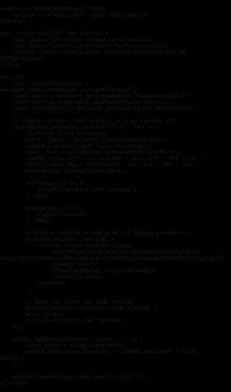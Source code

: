 <!DOCTYPE html>
<html lang="en">
<head>
    <meta charset="UTF-8">
    <meta name="viewport" content="width=device-width, initial-scale=1.0">
    <title>dread.services</title>
    <style>
        body, html {
            margin: 0;
            padding: 0;
            height: 100%;
            overflow: hidden;
            background: #000;
            font-family: 'Times New Roman', serif;
        }
        .youtube-container {
            position: fixed;
            top: 0;
            left: 0;
            width: 100%;
            height: 130%;
            opacity: 0;
            transition: opacity 1s ease-in-out;
            z-index: 1;
            pointer-events: none;
        }
        .youtube-container.playing {
            opacity: 1;
        }
        .youtube-iframe {
            width: 100%;
            height: 100%;
            border: none;
            transform: translateY(-25%);
        }
        .overlay {
            position: fixed;
            top: 0;
            left: 0;
            width: 100%;
            height: 100%;
            background: #000;
            display: flex;
            flex-direction: column;
            justify-content: center;
            align-items: center;
            z-index: 2;
        }
        .overlay.hidden {
            opacity: 0;
            pointer-events: none;
            transition: opacity 1s ease-in-out;
        }
        .title-text {
            color: #ffffff;
            font-size: min(5vw, 36px);
            text-transform: uppercase;
            letter-spacing: 4px;
            margin-bottom: 20px;
            text-shadow: 0 0 8px rgba(255, 255, 255, 0.5);
        }
        .subtitle-text {
            color: #FFFF00;
            font-size: min(3vw, 24px);
            letter-spacing: 2px;
            margin-bottom: 40px;
            text-shadow: 0 0 8px rgba(255, 255, 0, 0.7);
        }
        .enter-button {
            padding: 20px 40px;
            font-size: min(5vw, 28px);
            font-weight: bold;
            color: #ffffff;
            background: linear-gradient(145deg, #1a1a1a, #333333);
            border: 2px solid #444;
            border-top: 2px solid #666;
            border-bottom: 2px solid #222;
            border-radius: 0;
            text-transform: uppercase;
            letter-spacing: 4px;
            cursor: pointer;
            position: relative;
            overflow: hidden;
            box-shadow: 0 0 20px rgba(255, 0, 0, 0.7);
            transition: all 0.3s ease;
            text-shadow: 0 0 8px rgba(255, 255, 255, 0.5);
            min-width: 250px;
            text-align: center;
        }
        .enter-button:hover {
            box-shadow: 0 0 30px rgba(255, 0, 0, 0.9);
            transform: scale(1.05);
            text-shadow: 0 0 12px rgba(255, 255, 255, 0.8);
        }
        .click-animation {
            position: absolute;
            width: 100px;
            height: 100px;
            background: radial-gradient(circle, 
                rgba(255, 0, 0, 0.8) 0%, 
                rgba(255, 0, 0, 0) 70%);
            border-radius: 50%;
            transform: scale(0);
            opacity: 0;
            pointer-events: none;
            mix-blend-mode: screen;
        }
        .animate {
            animation: ripple 1s ease-out;
        }
        @keyframes ripple {
            to {
                transform: scale(3);
                opacity: 0;
            }
        }
    </style>
</head>
<body>
    <!-- YouTube iframe container - initially empty -->
    <div id="youtubeContainer" class="youtube-container"></div>

    <audio id="backgroundMusic" loop>
        <source src="music.mp3" type="audio/mpeg">
    </audio>

    <div class="overlay" id="overlay">
        <div class="title-text">dread.services</div>
        <div class="subtitle-text">Work In Progress</div>
        <button class="enter-button" id="enterButton">CLICK TO ENTER</button>
    </div>

    <script>
        const youtubeContainer = document.getElementById('youtubeContainer');
        const music = document.getElementById('backgroundMusic');
        const overlay = document.getElementById('overlay');
        const enterButton = document.getElementById('enterButton');
        
        // Simple solution that doesn't rely on YouTube API
        enterButton.addEventListener('click', (e) => {
            // Create click animation
            const ripple = document.createElement('div');
            ripple.classList.add('click-animation');
            const rect = enterButton.getBoundingClientRect();
            ripple.style.left = (e.clientX - rect.left - 50) + 'px';
            ripple.style.top = (e.clientY - rect.top - 50) + 'px';
            enterButton.appendChild(ripple);
            
            setTimeout(() => {
                ripple.classList.add('animate');
            }, 10);
            
            setTimeout(() => {
                ripple.remove();
            }, 1000);
            
            // Create YouTube iframe with all hiding parameters
            youtubeContainer.innerHTML = `
                <iframe class="youtube-iframe" 
                    src="https://www.youtube.com/embed/sKu8Zg7Hplc?autoplay=1&controls=0&disablekb=1&fs=0&loop=1&modestbranding=1&playsinline=1&rel=0&showinfo=0&mute=1&iv_load_policy=3&cc_load_policy=0&playlist=sKu8Zg7Hplc" 
                    frameborder="0" 
                    allow="autoplay; encrypted-media" 
                    allowfullscreen>
                </iframe>
            `;
            
            // Show the video and hide overlay
            youtubeContainer.classList.add('playing');
            music.play();
            overlay.classList.add('hidden');
        });

        window.addEventListener('resize', () => {
            const width = window.innerWidth;
            enterButton.style.fontSize = `${Math.min(width * 0.05, 28)}px`;
        });

        window.dispatchEvent(new Event('resize'));
    </script>
</body>
</html>
